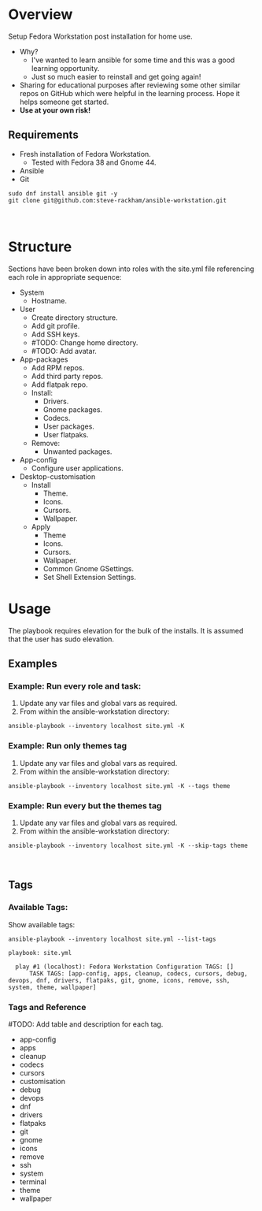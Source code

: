 # Overview
Setup Fedora Workstation post installation for home use. 
- Why?
  - I've wanted to learn ansible for some time and this was a good learning opportunity.
  - Just so much easier to reinstall and get going again!
- Sharing for educational purposes after reviewing some other similar repos on GitHub which were helpful in the learning process. Hope it helps someone get started.
- **Use at your own risk!**
  
## Requirements
- Fresh installation of Fedora Workstation.
  - Tested with Fedora 38 and Gnome 44.
- Ansible
- Git

```shell
sudo dnf install ansible git -y
git clone git@github.com:steve-rackham/ansible-workstation.git
```

<br>

# Structure
Sections have been broken down into roles with the site.yml file referencing each role in appropriate sequence:
- System
  - Hostname.
- User
  - Create directory structure.
  - Add git profile.
  - Add SSH keys.
  - #TODO: Change home directory.
  - #TODO: Add avatar.
- App-packages
  - Add RPM repos.
  - Add third party repos.
  - Add flatpak repo.
  - Install:
    - Drivers.
    - Gnome packages.
    - Codecs.
    - User packages.
    - User flatpaks.
  - Remove:
    - Unwanted packages.
- App-config
  - Configure user applications.
- Desktop-customisation
  - Install
    - Theme.
    - Icons.
    - Cursors.
    - Wallpaper.
  - Apply 
    - Theme
    - Icons.
    - Cursors.
    - Wallpaper.
    - Common Gnome GSettings.
    - Set Shell Extension Settings.

# Usage
The playbook requires elevation for the bulk of the installs. It is assumed that the user has sudo elevation.

## Examples
### Example: Run every role and task:
1. Update any var files and global vars as required.
2. From within the ansible-workstation directory:

```shell
ansible-playbook --inventory localhost site.yml -K
```
### Example: Run only themes tag
1. Update any var files and global vars as required.
2. From within the ansible-workstation directory:

```shell
ansible-playbook --inventory localhost site.yml -K --tags theme
```

### Example: Run every but the themes tag
1. Update any var files and global vars as required.
2. From within the ansible-workstation directory:

```shell
ansible-playbook --inventory localhost site.yml -K --skip-tags theme
```
<br>

## Tags
### Available Tags:
Show available tags:

```shell
ansible-playbook --inventory localhost site.yml --list-tags
```
```shell
playbook: site.yml

  play #1 (localhost): Fedora Workstation Configuration	TAGS: []
      TASK TAGS: [app-config, apps, cleanup, codecs, cursors, debug, devops, dnf, drivers, flatpaks, git, gnome, icons, remove, ssh, system, theme, wallpaper]
```

### Tags and Reference
#TODO: Add table and description for each tag.
- app-config
- apps
- cleanup
- codecs
- cursors
- customisation
- debug
- devops
- dnf
- drivers
- flatpaks
- git
- gnome
- icons
- remove
- ssh
- system
- terminal
- theme
- wallpaper